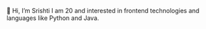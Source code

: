 👋 Hi, I’m Srishti
I am 20 and interested in frontend technologies and languages like Python and Java.


<!---
sris-14/sris-14 is a ✨ special ✨ repository because its `README.md` (this file) appears on your GitHub profile.
You can click the Preview link to take a look at your changes.
--->
